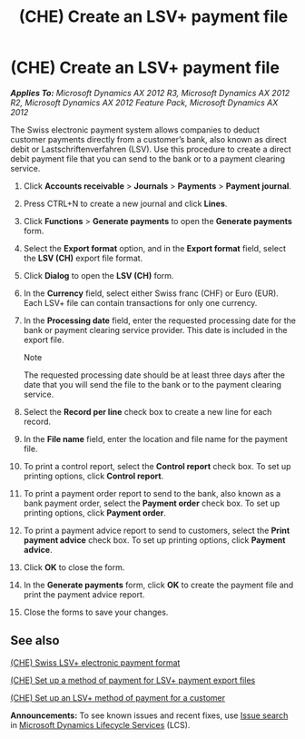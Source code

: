 ﻿---
title: (CHE) Create an LSV+ payment file
TOCTitle: (CHE) Create an LSV+ payment file
ms:assetid: f1be7bdc-6124-4964-b0e4-35c8c220db9f
ms:mtpsurl: https://technet.microsoft.com/en-us/library/Gg243278(v=AX.60)
ms:contentKeyID: 36059956
ms.date: 04/18/2014
mtps_version: v=AX.60
---

# (CHE) Create an LSV+ payment file 


_**Applies To:** Microsoft Dynamics AX 2012 R3, Microsoft Dynamics AX 2012 R2, Microsoft Dynamics AX 2012 Feature Pack, Microsoft Dynamics AX 2012_

The Swiss electronic payment system allows companies to deduct customer payments directly from a customer’s bank, also known as direct debit or Lastschriftenverfahren (LSV). Use this procedure to create a direct debit payment file that you can send to the bank or to a payment clearing service.

1.  Click **Accounts receivable** \> **Journals** \> **Payments** \> **Payment journal**.

2.  Press CTRL+N to create a new journal and click **Lines**.

3.  Click **Functions** \> **Generate payments** to open the **Generate payments** form.

4.  Select the **Export format** option, and in the **Export format** field, select the **LSV (CH)** export file format.

5.  Click **Dialog** to open the **LSV (CH)** form.

6.  In the **Currency** field, select either Swiss franc (CHF) or Euro (EUR). Each LSV+ file can contain transactions for only one currency.

7.  In the **Processing date** field, enter the requested processing date for the bank or payment clearing service provider. This date is included in the export file.
    

    > [!NOTE]
    > <P>The requested processing date should be at least three days after the date that you will send the file to the bank or to the payment clearing service.</P>



8.  Select the **Record per line** check box to create a new line for each record.

9.  In the **File name** field, enter the location and file name for the payment file.

10. To print a control report, select the **Control report** check box. To set up printing options, click **Control report**.

11. To print a payment order report to send to the bank, also known as a bank payment order, select the **Payment order** check box. To set up printing options, click **Payment order**.

12. To print a payment advice report to send to customers, select the **Print payment advice** check box. To set up printing options, click **Payment advice**.

13. Click **OK** to close the form.

14. In the **Generate payments** form, click **OK** to create the payment file and print the payment advice report.

15. Close the forms to save your changes.

## See also

[(CHE) Swiss LSV+ electronic payment format](che-swiss-lsv-electronic-payment-format.md)

[(CHE) Set up a method of payment for LSV+ payment export files](che-set-up-a-method-of-payment-for-lsv-payment-export-files.md)

[(CHE) Set up an LSV+ method of payment for a customer](che-set-up-an-lsv-method-of-payment-for-a-customer.md)

  
**Announcements:** To see known issues and recent fixes, use [Issue search](http://go.microsoft.com/fwlink/?linkid=389258) in [Microsoft Dynamics Lifecycle Services](http://go.microsoft.com/fwlink/?linkid=306505) (LCS).

